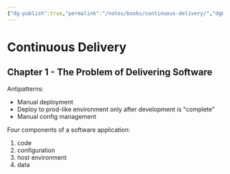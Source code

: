 ```yaml
---
{"dg-publish":true,"permalink":"/notes/books/continuous-delivery/","dgHomeLink":true,"dgPassFrontmatter":false,"dgShowBacklinks":true,"dgShowLocalGraph":false}
---
```


# Continuous Delivery

## Chapter 1 - The Problem of Delivering Software

Antipatterns:

- Manual deployment
- Deploy to prod-like environment only after development is "complete"
- Manual config management


Four components of a software application:

1. code
2. configuration
3. host environment
4. data


